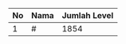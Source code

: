 | No | Nama            | Jumlah Level |
|----|-----------------|--------------|
| 1  | #    |    1854        |
